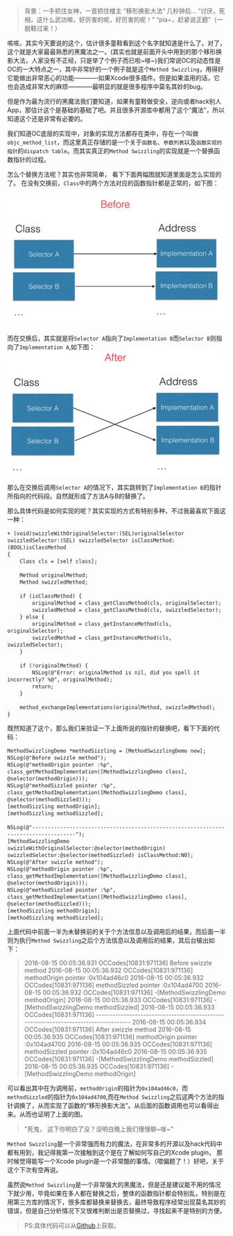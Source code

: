 > 背景：一手抓住女神，一首抓住楼主
“移形换影大法”
几秒钟后...
“讨厌，死相，这什么武功嘛，好厉害的呢，好厉害的呢！”
“pia~，赶紧说正题”（一脱鞋过来！）

咳咳，其实今天要说的这个，估计很多童鞋看到这个名字就知道是什么了。对了，这个就是大家最最熟悉的黑魔法之一。(其实也就是前面开头中用到的那个移形换影大法，人家没有不正经，只是举了个例子而已啦~嗲~)我们常说OC的动态性是OC的一大特点之一，其中非常好的一个例子就是这个`Method Swizzling`，用得好它能做出非常恶心的功能————如果Xcode很多插件。但是如果滥用的话，它也会造成非常大的麻烦————最明显的就是很多程序中莫名其妙的bug。

但是作为最为流行的黑魔法我们要知道，如果有童鞋做安全，逆向或者hack别人App，那估计这个是基础的基础了吧。并且很多开源库中都用了这个“魔法”，所以知道这个还是非常有必要的。

我们知道OC底层的实现中，对象的实现方法都存在类中，存在一个叫做`objc_method_list`，而这里真正存储的是一个关于`函数名`、`参数列表`以及`函数实现的指针`的`dispatch table`。而其实真正的`Method Swizzling`的实现就是一个替换函数指针的过程。

怎么个替换方法呢？其实也非常简单， 看下下面两幅图就知道里面是怎么实现的了。
在没有交换前，`Class`中的两个方法对应的函数指针都是正常的，如下图：

![0E754822-3186-48F6-ADCB-5C6ED52CFED2.png](../images/method-swizzling-before.jpg)

而在交换后，其实就是将`Selector A`指向了`Implementation B`而`Selector B`则指向了`Implementation A`,如下图：
![FF8DC868-46ED-4A12-B4F9-66ED789C2D3A.png](../images/method-swizzling-after.jpg)

那么在交换后调用`Selector A`的情况下，其实跳转到了`Implementation B`的指针所指向的代码段。自然就形成了方法A与B的替换了。

那么具体代码是如何实现的呢？其实实现的方式有特别多种，不过我最喜欢下面这一种：

```language-objectivec
+ (void)swizzleWithOriginalSelector:(SEL)originalSelector swizzledSelector:(SEL) swizzledSelector isClassMethod:(BOOL)isClassMethod
{
    Class cls = [self class];
    
    Method originalMethod;
    Method swizzledMethod;
    
    if (isClassMethod) {
        originalMethod = class_getClassMethod(cls, originalSelector);
        swizzledMethod = class_getClassMethod(cls, swizzledSelector);
    } else {
        originalMethod = class_getInstanceMethod(cls, originalSelector);
        swizzledMethod = class_getInstanceMethod(cls, swizzledSelector);
    }
    
    if (!originalMethod) {
        NSLog(@"Error: originalMethod is nil, did you spell it incorrectly? %@", originalMethod);
        return;
    }

    method_exchangeImplementations(originalMethod, swizzledMethod);
}
```

既然知道了这个，那么我们来验证一下上面所说的指针的替换吧，看下下面的代码：
```language-objectivec
MethodSwizzlingDemo *methodSizzling = [MethodSwizzlingDemo new];
NSLog(@"Before swizzle method");
NSLog(@"methodOrigin pointer :%p", class_getMethodImplementation([MethodSwizzlingDemo class], @selector(methodOrigin)));
NSLog(@"methodSizzled pointer :%p", class_getMethodImplementation([MethodSwizzlingDemo class], @selector(methodSizzled)));
[methodSizzling methodOrigin];
[methodSizzling methodSizzled];

NSLog(@"------------------------------------------------------------------------------------");
[MethodSwizzlingDemo swizzleWithOriginalSelector:@selector(methodOrigin) swizzledSelector:@selector(methodSizzled) isClassMethod:NO];
NSLog(@"After swizzle method");
NSLog(@"methodOrigin pointer :%p", class_getMethodImplementation([MethodSwizzlingDemo class], @selector(methodOrigin)));
NSLog(@"methodSizzled pointer :%p", class_getMethodImplementation([MethodSwizzlingDemo class], @selector(methodSizzled)));
[methodSizzling methodOrigin];
[methodSizzling methodSizzled];
```

上面代码中前面一半为未替换前的关于个方法信息以及调用后的结果，而后面一半则为执行`Method Swizzling`之后个方法信息以及调用后的结果，其后台输出如下：

> 2016-08-15 00:05:36.931 OCCodes[10831:971136] Before swizzle method
2016-08-15 00:05:36.932 OCCodes[10831:971136] methodOrigin pointer :0x104ad46c0
2016-08-15 00:05:36.932 OCCodes[10831:971136] methodSizzled pointer :0x104ad4700
2016-08-15 00:05:36.932 OCCodes[10831:971136] -[MethodSwizzlingDemo methodOrigin]
2016-08-15 00:05:36.933 OCCodes[10831:971136] -[MethodSwizzlingDemo methodSizzled]
2016-08-15 00:05:36.933 OCCodes[10831:971136] ------------------------------------------------------------------------------------
2016-08-15 00:05:36.934 OCCodes[10831:971136] After swizzle method
2016-08-15 00:05:36.935 OCCodes[10831:971136] methodOrigin pointer :0x104ad4700
2016-08-15 00:05:36.935 OCCodes[10831:971136] methodSizzled pointer :0x104ad46c0
2016-08-15 00:05:36.935 OCCodes[10831:971136] -[MethodSwizzlingDemo methodSizzled]
2016-08-15 00:05:36.935 OCCodes[10831:971136] -[MethodSwizzlingDemo methodOrigin]

可以看出其中在为调用前，`methodOrigin`的指针为`0x104ad46c0`，而`methodSizzled`的指针为`0x104ad4700`,而在`Method Swizzling`之后这两个方法的指针调换了，从而实现了函数的“移形换影大法”。从后面的函数调用也可以看得出来。从而也证明了上面的图。

> "死鬼， 这下你明白了没？没明白晚上我们慢慢聊~嗲~"

`Method Swizzling`是一个非常强而有力的魔法，在非常多的开源以及hack代码中都有用到，我记得我第一次接触到这个是在了解如何写自己的Xcode plugin， 那时候觉得能写一个Xcode plugin是一个非常酷的事情。（喂偏题了！）好吧，关于这个下次有空再说。

虽然说`Method Swizzling`是一个非常强大的黑魔法，但是还是建议能不用的情况下就少用，毕竟如果在多人都在替换之后，整体的函数指针都会特别乱，特别是在用第三方库的情况下，很多库都替换来替换去，最终导致程序经常出现莫名其妙的错误，但是自己分析情况下又很难判断出是否替换过，寻找起来不是特别的方便。

> PS:具体代码可以从[Github](https://github.com/NSCookies)上获取。